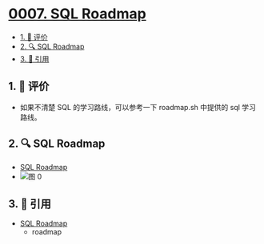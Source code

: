 # [0007. SQL Roadmap](https://github.com/tnotesjs/TNotes.sql/tree/main/notes/0007.%20SQL%20Roadmap)

<!-- region:toc -->

- [1. 🫧 评价](#1--评价)
- [2. 🔍 SQL Roadmap](#2--sql-roadmap)
- [3. 🔗 引用](#3--引用)

<!-- endregion:toc -->

## 1. 🫧 评价

- 如果不清楚 SQL 的学习路线，可以参考一下 roadmap.sh 中提供的 sql 学习路线。

## 2. 🔍 SQL Roadmap

- [SQL Roadmap][1]
- ![图 0](https://cdn.jsdelivr.net/gh/tnotesjs/imgs@main/2025-05-17-08-14-46.png)

## 3. 🔗 引用

- [SQL Roadmap][1]
  - roadmap

[1]: https://roadmap.sh/sql
